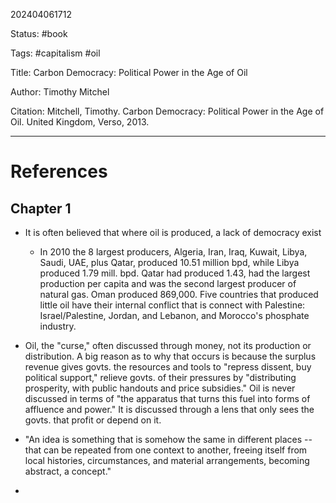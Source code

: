 202404061712

Status: #book

Tags: #capitalism #oil 

Title: Carbon Democracy: Political Power in the Age of Oil

Author: Timothy Mitchel

Citation:
Mitchell, Timothy. Carbon Democracy: Political Power in the Age of Oil. United Kingdom, Verso, 2013.


---
# References

## Chapter 1

-   It is often believed that where oil is produced, a lack of democracy
    exist

    -   In 2010 the 8 largest producers, Algeria, Iran, Iraq, Kuwait,
        Libya, Saudi, UAE, plus Qatar, produced 10.51 million bpd, while
        Libya produced 1.79 mill. bpd. Qatar had produced 1.43, had the
        largest production per capita and was the second largest
        producer of natural gas. Oman produced 869,000. Five countries
        that produced little oil have their internal conflict that is
        connect with Palestine: Israel/Palestine, Jordan, and Lebanon,
        and Morocco's phosphate industry.

-   Oil, the "curse," often discussed through money, not its production
    or distribution. A big reason as to why that occurs is because the
    surplus revenue gives govts. the resources and tools to "repress
    dissent, buy political support," relieve govts. of their pressures
    by "distributing prosperity, with public handouts and price
    subsidies." Oil is never discussed in terms of "the apparatus that
    turns this fuel into forms of affluence and power." It is discussed
    through a lens that only sees the govts. that profit or depend on
    it.

-   "An idea is something that is somehow the same in different places
    -- that can be repeated from one context to another, freeing itself
    from local histories, circumstances, and material arrangements,
    becoming abstract, a concept."

-   
